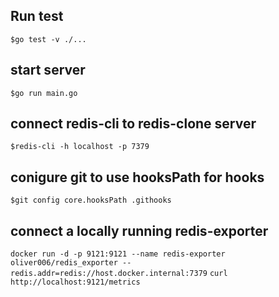 ## Run test
`$go test -v ./...`

## start server
`$go run main.go`

## connect redis-cli to redis-clone server
`$redis-cli -h localhost -p 7379`

## conigure git to use hooksPath for hooks
`$git config core.hooksPath .githooks`

## connect a locally running redis-exporter
`docker run -d -p 9121:9121 --name redis-exporter oliver006/redis_exporter --redis.addr=redis://host.docker.internal:7379`
`curl http://localhost:9121/metrics`

<!-- 
- refactor the code to separate circular dependency between eval and store
- wrap handling of eStatus in signal_handling and expose functions
- implement `sleep` command
- write tests
 -->